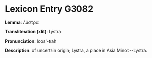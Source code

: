 # Lexicon Entry G3082

**Lemma**: Λύστρα

**Transliteration (xlit)**: Lýstra

**Pronunciation**: loos'-trah

**Description**:
of uncertain origin; Lystra, a place in Asia Minor:--Lystra.
